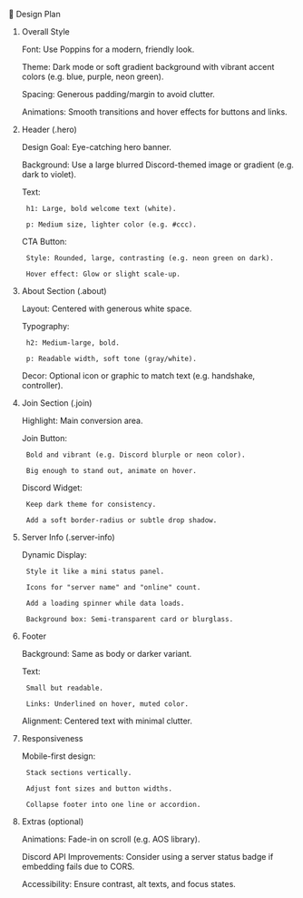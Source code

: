 🎨 Design Plan
1. Overall Style

    Font: Use Poppins for a modern, friendly look.

    Theme: Dark mode or soft gradient background with vibrant accent colors (e.g. blue, purple, neon green).

    Spacing: Generous padding/margin to avoid clutter.

    Animations: Smooth transitions and hover effects for buttons and links.

2. Header (.hero)

    Design Goal: Eye-catching hero banner.

    Background: Use a large blurred Discord-themed image or gradient (e.g. dark to violet).

    Text:

        h1: Large, bold welcome text (white).

        p: Medium size, lighter color (e.g. #ccc).

    CTA Button:

        Style: Rounded, large, contrasting (e.g. neon green on dark).

        Hover effect: Glow or slight scale-up.

3. About Section (.about)

    Layout: Centered with generous white space.

    Typography:

        h2: Medium-large, bold.

        p: Readable width, soft tone (gray/white).

    Decor: Optional icon or graphic to match text (e.g. handshake, controller).

4. Join Section (.join)

    Highlight: Main conversion area.

    Join Button:

        Bold and vibrant (e.g. Discord blurple or neon color).

        Big enough to stand out, animate on hover.

    Discord Widget:

        Keep dark theme for consistency.

        Add a soft border-radius or subtle drop shadow.

5. Server Info (.server-info)

    Dynamic Display:

        Style it like a mini status panel.

        Icons for "server name" and "online" count.

        Add a loading spinner while data loads.

        Background box: Semi-transparent card or blurglass.

6. Footer

    Background: Same as body or darker variant.

    Text:

        Small but readable.

        Links: Underlined on hover, muted color.

    Alignment: Centered text with minimal clutter.

7. Responsiveness

    Mobile-first design:

        Stack sections vertically.

        Adjust font sizes and button widths.

        Collapse footer into one line or accordion.

8. Extras (optional)

    Animations: Fade-in on scroll (e.g. AOS library).

    Discord API Improvements: Consider using a server status badge if embedding fails due to CORS.

    Accessibility: Ensure contrast, alt texts, and focus states.